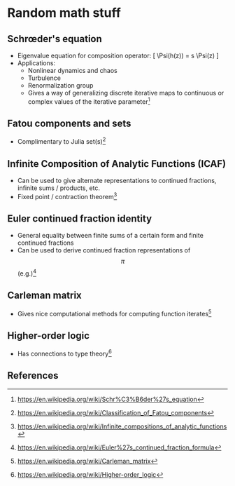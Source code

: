 # Random math stuff

## Schrœder's equation

* Eigenvalue equation for composition operator:
\[ \Psi(h(z)) = s \Psi(z) \]
* Applications:
    * Nonlinear dynamics and chaos
    * Turbulence
    * Renormalization group
    * Gives a way of generalizing discrete iterative maps to continuous or complex values of the iterative parameter[^SchrWiki]

## Fatou components and sets

* Complimentary to Julia set(s)[^FatouWiki]

## Infinite Composition of Analytic Functions (ICAF)

* Can be used to give alternate representations to continued fractions, infinite sums / products, etc.
* Fixed point / contraction theorem[^ICAFWiki]

## Euler continued fraction identity

* General equality between finite sums of a certain form and finite continued fractions
* Can be used to derive continued fraction representations of $$\pi$$ (e.g.)[^EulerFracWiki]

## Carleman matrix

* Gives nice computational methods for computing function iterates[^CarlemanWiki]

## Higher-order logic

* Has connections to type theory[^HOLWiki]

## References

[^SchrWiki]: https://en.wikipedia.org/wiki/Schr%C3%B6der%27s_equation
[^FatouWiki]: https://en.wikipedia.org/wiki/Classification_of_Fatou_components
[^ICAFWiki]: https://en.wikipedia.org/wiki/Infinite_compositions_of_analytic_functions
[^EulerFracWiki]: https://en.wikipedia.org/wiki/Euler%27s_continued_fraction_formula
[^CarlemanWiki]: https://en.wikipedia.org/wiki/Carleman_matrix
[^HOLWiki]: https://en.wikipedia.org/wiki/Higher-order_logic
